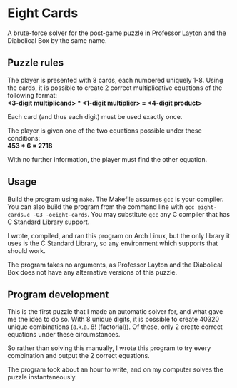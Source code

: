 # Eight Cards
A brute-force solver for the post-game puzzle in Professor Layton and the Diabolical Box by the same name.

## Puzzle rules
The player is presented with 8 cards, each numbered uniquely 1-8.
Using the cards, it is possible to create 2 correct multiplicative equations of the following format:\
**<3-digit multiplicand> * <1-digit multiplier> = <4-digit product>**

Each card (and thus each digit) must be used exactly once.

The player is given one of the two equations possible under these conditions:\
**453 * 6 = 2718**

With no further information, the player must find the other equation.

## Usage
Build the program using `make`. The Makefile assumes `gcc` is your compiler.
You can also build the program from the command line with `gcc eight-cards.c -O3 -oeight-cards`.
You may substitute `gcc` any C compiler that has C Standard Library support.

I wrote, compiled, and ran this program on Arch Linux, but the only library it uses is the C Standard Library, so any environment which supports that should work.

The program takes no arguments, as Professor Layton and the Diabolical Box does not have any alternative versions of this puzzle.

## Program development
This is the first puzzle that I made an automatic solver for, and what gave me the idea to do so.
With 8 unique digits, it is possible to create 40320 unique combinations (a.k.a. 8! (factorial)).
Of these, only 2 create correct equations under these circumstances.

So rather than solving this manually, I wrote this program to try every combination and output the 2 correct equations.

The program took about an hour to write, and on my computer solves the puzzle instantaneously.

